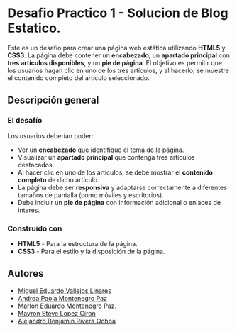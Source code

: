 # Desafio Practico 1 - Solucion de Blog Estatico.

Este es un desafío para crear una página web estática utilizando **HTML5** y **CSS3**. La página debe contener un **encabezado**, un **apartado principal** con **tres artículos disponibles**, y un **pie de página**. El objetivo es permitir que los usuarios hagan clic en uno de los tres artículos, y al hacerlo, se muestre el contenido completo del artículo seleccionado.


## Descripción general

### El desafío

Los usuarios deberían poder:

- Ver un **encabezado** que identifique el tema de la página.
- Visualizar un **apartado principal** que contenga tres artículos destacados.
- Al hacer clic en uno de los artículos, se debe mostrar el **contenido completo** de dicho artículo.
- La página debe ser **responsiva** y adaptarse correctamente a diferentes tamaños de pantalla (como móviles y escritorios).
- Debe incluir un **pie de página** con información adicional o enlaces de interés.


### Construido con

- **HTML5** - Para la estructura de la página.
- **CSS3** - Para el estilo y la disposición de la página.

## Autores

- [Miguel Eduardo Vallejos Linares](https://github.com/Mike9426)
- [Andrea Paola Montenegro Paz](https://github.com/usuario2)
- [Marlon Eduardo Montenegro Paz](https://github.com/MarlonMontenegro).
- [Mayron Steve Lopez Giron](https://github.com/usuario4)
- [Alejandro Benjamin Rivera Ochoa](https://github.com/usuario5)
